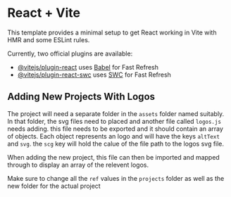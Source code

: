 # React + Vite

This template provides a minimal setup to get React working in Vite with HMR and some ESLint rules.

Currently, two official plugins are available:

- [@vitejs/plugin-react](https://github.com/vitejs/vite-plugin-react/blob/main/packages/plugin-react/README.md) uses [Babel](https://babeljs.io/) for Fast Refresh
- [@vitejs/plugin-react-swc](https://github.com/vitejs/vite-plugin-react-swc) uses [SWC](https://swc.rs/) for Fast Refresh




## Adding New Projects With Logos

The project will need a separate folder in the `assets` folder named suitably. In that folder, the svg files need to placed and another file called `logos.js` needs adding. this file needs to be exported and it should contain an array of objects. Each object represents an logo and will have the keys `altText` and `svg`. the `scg` key will hold the calue of the file path to the logos svg file.

When adding the new project, this file can then be imported and mapped through to display an array of the relevent logos.

Make sure to change all the `ref` values in the `projects` folder as well as the new folder for the actual project
